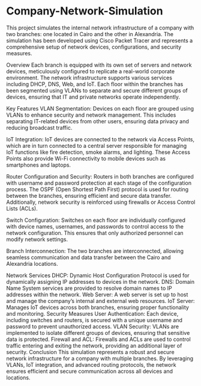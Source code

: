 # Company-Network-Simulation
This project simulates the internal network infrastructure of a company with two branches: one located in Cairo and the other in Alexandria. The simulation has been developed using Cisco Packet Tracer and represents a comprehensive setup of network devices, configurations, and security measures.

Overview
Each branch is equipped with its own set of servers and network devices, meticulously configured to replicate a real-world corporate environment. The network infrastructure supports various services including DHCP, DNS, Web, and IoT. Each floor within the branches has been segmented using VLANs to separate and secure different groups of devices, ensuring that IT and private networks operate independently.

Key Features
VLAN Segmentation: Devices on each floor are grouped using VLANs to enhance security and network management. This includes separating IT-related devices from other users, ensuring data privacy and reducing broadcast traffic.

IoT Integration: IoT devices are connected to the network via Access Points, which are in turn connected to a central server responsible for managing IoT functions like fire detection, smoke alarms, and lighting. These Access Points also provide Wi-Fi connectivity to mobile devices such as smartphones and laptops.

Router Configuration and Security: Routers in both branches are configured with username and password protection at each stage of the configuration process. The OSPF (Open Shortest Path First) protocol is used for routing between the branches, ensuring efficient and secure data transfer. Additionally, network security is reinforced using firewalls or Access Control Lists (ACLs).

Switch Configuration: Switches on each floor are individually configured with device names, usernames, and passwords to control access to the network configuration. This ensures that only authorized personnel can modify network settings.

Branch Interconnection: The two branches are interconnected, allowing seamless communication and data transfer between the Cairo and Alexandria locations.

Network Services
DHCP: Dynamic Host Configuration Protocol is used for dynamically assigning IP addresses to devices in the network.
DNS: Domain Name System services are provided to resolve domain names to IP addresses within the network.
Web Server: A web server is set up to host and manage the company’s internal and external web resources.
IoT Server: Manages IoT devices across both branches, ensuring proper functionality and monitoring.
Security Measures
User Authentication: Each device, including switches and routers, is secured with a unique username and password to prevent unauthorized access.
VLAN Security: VLANs are implemented to isolate different groups of devices, ensuring that sensitive data is protected.
Firewall and ACL: Firewalls and ACLs are used to control traffic entering and exiting the network, providing an additional layer of security.
Conclusion
This simulation represents a robust and secure network infrastructure for a company with multiple branches. By leveraging VLANs, IoT integration, and advanced routing protocols, the network ensures efficient and secure communication across all devices and locations.
